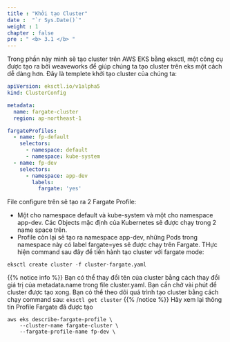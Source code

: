 ```yaml
---
title : "Khởi tạo Cluster"
date :  "`r Sys.Date()`" 
weight : 1
chapter : false
pre : " <b> 3.1 </b> "
---
```

Trong phần này mình sẽ tạo cluster trên AWS EKS bằng eksctl, một công cụ được tạo ra bởi weaveworks để giúp chúng ta tạo cluster trên eks một cách dễ dàng hơn. Đây là templete khởi tạo cluster của chúng ta:
```yml
apiVersion: eksctl.io/v1alpha5
kind: ClusterConfig

metadata:
  name: fargate-cluster
  region: ap-northeast-1

fargateProfiles:
  - name: fp-default
    selectors:
      - namespace: default
      - namespace: kube-system
  - name: fp-dev
    selectors:
      - namespace: app-dev
        labels:
          fargate: 'yes'

```
File configure trên sẽ tạo ra 2 Fargate Profile:
-  Một cho namespace default và kube-system và một cho namespace app-dev. Các Objects mặc định của Kubernetes sẽ được chạy trong 2 name space trên. 
-  Profile còn lại sẽ tạo ra namespace app-dev, những Pods trong namespace này có label fargate=yes sẽ được chạy trên Fargate.
THực hiện command sau đây để tiến hành tạo cluster với fargate mode:
```
eksctl create cluster -f cluster-fargate.yaml 
``` 
{{% notice info %}}
Bạn có thể thay đổi tên của cluster bằng cách thay đổi giá trị của metadata.name trong file cluster.yaml. Bạn cần chờ vài phút để cluster được tạo xong. Bạn có thể theo dõi quá trình tạo cluster bằng cách chạy command sau:
```eksctl get cluster```
{{% /notice %}}
Hãy xem lại thông tin Profile Fargate đã được tạo
```
aws eks describe-fargate-profile \
    --cluster-name fargate-cluster \
    --fargate-profile-name fp-dev \   
```
